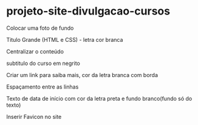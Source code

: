 # projeto-site-divulgacao-cursos

Colocar uma foto de fundo

 Titulo Grande (HTML e CSS) - letra cor branca

 Centralizar o conteúdo

 subtitulo do curso em negrito

 Criar um link para saiba mais, cor da letra branca com borda

 Espaçamento entre as linhas

 Texto de data de início com cor da letra preta e fundo branco(fundo só do texto)

 Inserir Favicon no site
